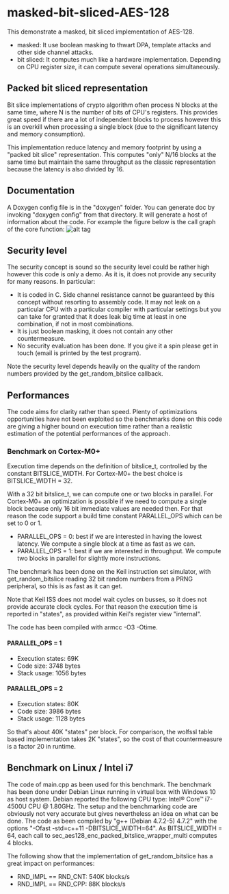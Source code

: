 # masked-bit-sliced-AES-128
This demonstrate a masked, bit sliced implementation of AES-128.
* masked: It use boolean masking to thwart DPA, template attacks and other side channel attacks.
* bit sliced: It computes much like a hardware implementation. Depending on CPU register size, it can compute several operations simultaneously.

## Packed bit sliced representation
Bit slice implementations of crypto algorithm often process N blocks at the same time, where N is the number of bits of CPU's registers. This provides great speed if there are a lot of independent blocks to process however this is an overkill when processing a single block (due to the significant latency and memory consumption).

This implementation reduce latency and memory footprint by using a "packed bit slice" representation. This computes "only" N/16 blocks at the same time but maintain the same throughput as the classic representation because the latency is also divided by 16.

## Documentation
A Doxygen config file is in the "doxygen" folder. You can generate doc by invoking "doxygen config" from that directory. It will generate a host of information about the code.
For example the figure below is the call graph of the core function:
![alt tag](sec_aes128_enc_packed_bitslice.png)

## Security level
The security concept is sound so the security level could be rather high however this code is only a demo. As it is, it does not provide any security for many reasons. In particular:
- It is coded in C. Side channel resistance cannot be guaranteed by this concept without resorting to assembly code. It may not leak on a particular CPU with a particular compiler with particular settings but you can take for granted that it does leak big time at least in one combination, if not in most combinations.
- It is just boolean masking, it does not contain any other countermeasure.
- No security evaluation has been done. If you give it a spin please get in touch (email is printed by the test program).

Note the security level depends heavily on the quality of the random numbers provided by the get_random_bitslice callback.

## Performances
The code aims for clarity rather than speed. Plenty of optimizations opportunities have not been exploited so the benchmarks done on this code are giving a higher bound on execution time rather than a realistic estimation of the potential performances of the approach.

### Benchmark on Cortex-M0+
Execution time depends on the definition of bitslice_t, controlled by the constant BITSLICE_WIDTH. For Cortex-M0+ the best choice is BITSLICE_WIDTH = 32.

With a 32 bit bitslice_t, we can compute one or two blocks in parallel. For Cortex-M0+ an optimization is possible if we need to compute a single block because only 16 bit immediate values are needed then. For that reason the code support a build time constant PARALLEL_OPS which can be set to 0 or 1.
- PARALLEL_OPS = 0: best if we are interested in having the lowest latency. We compute a single block at a time as fast as we can.
- PARALLEL_OPS = 1: best if we are interested in throughput. We compute two blocks in parallel for slightly more instructions.

The benchmark has been done on the Keil instruction set simulator, with get_random_bitslice reading 32 bit random numbers from a PRNG peripheral, so this is as fast as it can get.

Note that Keil ISS does not model wait cycles on busses, so it does not provide accurate clock cycles. For that reason the execution time is reported in "states", as provided within Keil's register view "internal".

The code has been compiled with armcc -O3 -Otime.

#### PARALLEL_OPS = 1
- Execution states: 69K
- Code size: 3748 bytes
- Stack usage: 1056 bytes

#### PARALLEL_OPS = 2
- Execution states: 80K
- Code size: 3986 bytes
- Stack usage: 1128 bytes

So that's about 40K "states" per block. For comparison, the wolfssl table based implementation takes 2K "states", so the cost of that countermeasure is a factor 20 in runtime.

## Benchmark on Linux / Intel i7
The code of main.cpp as been used for this benchmark. The benchmark has been done under Debian Linux running in virtual box with Windows 10 as host system. Debian reported the following CPU type: Intel® Core™ i7-4500U CPU @ 1.80GHz.
The setup and the benchmarking code are obviously not very accurate but gives nevertheless an idea on what can be done.
The code as been compiled by "g++ (Debian 4.7.2-5) 4.7.2" with the options "-Ofast -std=c++11 -DBITSLICE_WIDTH=64". As BITSLICE_WIDTH = 64, each call to sec_aes128_enc_packed_bitslice_wrapper_multi computes 4 blocks.

The following show that the implementation of get_random_bitslice has a great impact on performances:
- RND_IMPL == RND_CNT: 540K blocks/s
- RND_IMPL == RND_CPP:  88K blocks/s
